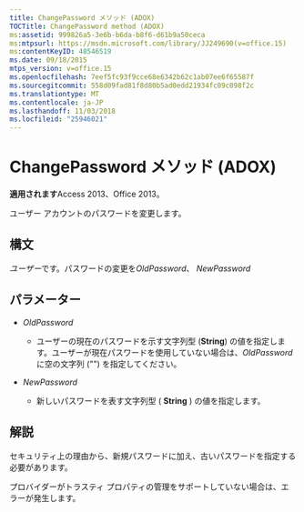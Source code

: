 ```yaml
---
title: ChangePassword メソッド (ADOX)
TOCTitle: ChangePassword method (ADOX)
ms:assetid: 999826a5-3e6b-b6da-b8f6-d61b9a50ceca
ms:mtpsurl: https://msdn.microsoft.com/library/JJ249690(v=office.15)
ms:contentKeyID: 48546519
ms.date: 09/18/2015
mtps_version: v=office.15
ms.openlocfilehash: 7eef5fc93f9cce68e6342b62c1ab07ee6f65587f
ms.sourcegitcommit: 558d09fad81f8d80b5ad0edd21934fc09c098f2c
ms.translationtype: MT
ms.contentlocale: ja-JP
ms.lasthandoff: 11/03/2018
ms.locfileid: "25946021"
---
```

# <a name="changepassword-method-adox"></a>ChangePassword メソッド (ADOX)


**適用されます**Access 2013、Office 2013。



ユーザー アカウントのパスワードを変更します。

## <a name="syntax"></a>構文

*ユーザー*です。パスワードの変更を*OldPassword*、 *NewPassword*

## <a name="parameters"></a>パラメーター

- *OldPassword*

  - ユーザーの現在のパスワードを示す文字列型 (**String**) の値を指定します。ユーザーが現在パスワードを使用していない場合は、*OldPassword* に空の文字列 ("") を指定してください。

- *NewPassword*

  - 新しいパスワードを表す文字列型 ( **String** ) の値を指定します。

## <a name="remarks"></a>解説

セキュリティ上の理由から、新規パスワードに加え、古いパスワードを指定する必要があります。

プロバイダーがトラスティ プロパティの管理をサポートしていない場合は、エラーが発生します。

